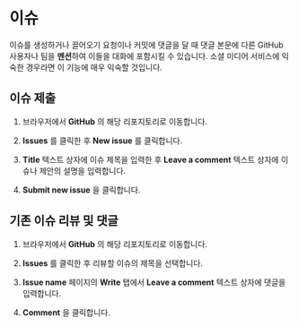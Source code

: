 ﻿# 이슈

이슈를 생성하거나 끌어오기 요청이나 커밋에 댓글을 달 때 댓글 본문에 다른 GitHub 사용자나 팀을 **멘션**하여 이들을 대화에 포함시킬 수 있습니다. 소셜 미디어 서비스에 익숙한 경우라면 이 기능에 매우 익숙할 것입니다.

## 이슈 제출

1.	브라우저에서 **GitHub** 의 해당 리포지토리로 이동합니다.

2.	**Issues** 를 클릭한 후 **New issue** 를 클릭합니다.

3.	**Title** 텍스트 상자에 이슈 제목을 입력한 후 **Leave a comment** 텍스트 상자에 이슈나 제안의 설명을 입력합니다.

4.	**Submit new issue** 을 클릭합니다.

## 기존 이슈 리뷰 및 댓글

1.	브라우저에서 **GitHub** 의 해당 리포지토리로 이동합니다.

2.	**Issues** 를 클릭한 후 리뷰할 이슈의 제목을 선택합니다.

3.	**Issue name** 페이지의 **Write** 탭에서 **Leave a comment** 텍스트 상자에 댓글을 입력합니다.

4.	**Comment** 을 클릭합니다.
